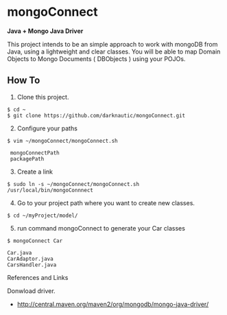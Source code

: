  mongoConnect
==============
<b>Java + Mongo Java Driver</b>


This project intends to be an simple approach to work  with mongoDB from Java, using a   lightweight and clear classes.
You will be able to map Domain Objects to Mongo Documents ( DBObjects ) using your POJOs.



 How To
-----------

 1)  Clone this project.
 
    $ cd ~
    $ git clone https://github.com/darknautic/mongoConnect.git


 2)  Configure your paths

    $ vim ~/mongoConnect/mongoConnect.sh

     mongoConnectPath
     packagePath
 	


 3)  Create a link
 
    $ sudo ln -s ~/mongoConnect/mongoConnect.sh  /usr/local/bin/mongoConnnect 
    
    

 4)  Go to your project path where you want to create new classes.

    $ cd ~/myProject/model/
  

 5)  run command mongoConnect to generate your Car classes
 
    $ mongoConnect Car
    
    Car.java
    CarAdaptor.java
    CarsHandler.java


    



References and Links

Donwload driver.
+ http://central.maven.org/maven2/org/mongodb/mongo-java-driver/
